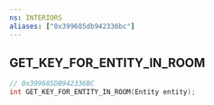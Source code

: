 ```yaml
---
ns: INTERIORS
aliases: ["0x399685db942336bc"]
---
```

## GET_KEY_FOR_ENTITY_IN_ROOM

```c
// 0x399685DB942336BC
int GET_KEY_FOR_ENTITY_IN_ROOM(Entity entity);
```
